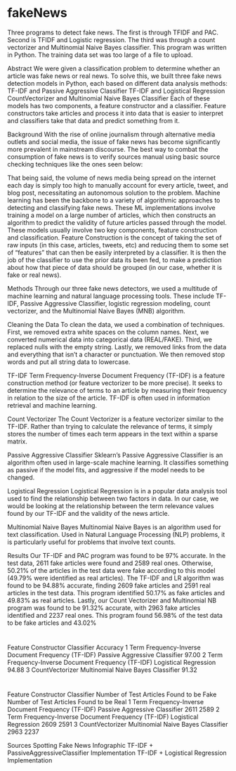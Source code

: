# fakeNews

Three programs to detect fake news. The first is through TFIDF and PAC. Second is TFIDF and Logistic regression. The third was through a count vectorizer and Multinomial Naive Bayes classifier. This program was written in Python. The training data set was too large of a file to upload. 


Abstract
We were given a classification problem to determine whether an article was fake news or real news. To solve this, we built three fake news detection models in Python, each based on different data analysis methods:
TF-IDF and Passive Aggressive Classifier
TF-IDF and Logistical Regression
CountVectorizer and Multinomial Naive Bayes Classifier
Each of these models has two components, a feature constructor and a classifier. Feature constructors take articles and process it into data that is easier to interpret and classifiers take that data and predict something from it. 


Background
With the rise of online journalism through alternative media outlets and social media, the issue of fake news has become significantly more prevalent in mainstream discourse. The best way to combat the consumption of fake news is to verify sources manual using basic source checking techniques like the ones seen below:

That being said, the volume of news media being spread on the internet each day is simply too high to manually account for every article, tweet, and blog post, necessitating an autonomous solution to the problem. Machine learning has been the backbone to a variety of algorithmic approaches to detecting and classifying fake news. These ML implementations involve training a model on a large number of articles, which then constructs an algorithm to predict the validity of future articles passed through the model. These models usually involve two key components,  feature construction and classification. Feature Construction is the concept of taking the set of raw inputs (in this case, articles, tweets, etc) and reducing them to some set of “features” that can then be easily interpreted by a classifier. It is then the job of the classifier to use the prior data its been fed, to make a prediction about how that piece of data should be grouped (in our case, whether it is fake or real news). 


Methods
Through our three fake news detectors, we used a multitude of machine learning and natural language processing tools. These include TF-IDF, Passive Aggressive Classifier, logistic regression modeling, count vectorizer, and the Multinomial Naive Bayes (MNB) algorithm. 

Cleaning the Data
To clean the data, we used a combination of techniques. First, we removed extra white spaces on the column names. Next, we converted numerical data into categorical data (REAL/FAKE). Third, we replaced nulls with the empty string. Lastly, we removed links from the data and everything that isn’t a character or punctuation. We then removed stop words and put all string data to lowercase. 

TF-IDF
Term Frequency-Inverse Document Frequency (TF-IDF) is a feature construction method (or feature vectorizer to be more precise). It seeks to determine the relevance of terms to an article by measuring their frequency in relation to the size of the article. TF-IDF is often used in information retrieval and machine learning.

Count Vectorizer
The Count Vectorizer is a feature vectorizer similar to the TF-IDF. Rather than trying to calculate the relevance of terms, it simply stores the number of times each term appears in the text within a sparse matrix. 

Passive Aggressive Classifier
Sklearn’s Passive Aggressive Classifier is an algorithm often used in large-scale machine learning. It classifies something as passive if the model fits, and aggressive if the model needs to be changed. 

Logistical Regression
Logistical Regression is in a popular data analysis tool used to find the relationship between two factors in data. In our case, we would be looking at the relationship between the term relevance values found by our TF-IDF and the validity of the news article. 

Multinomial Naive Bayes
Multinomial Naive Bayes is an algorithm used for text classification. Used in Natural Language Processing (NLP) problems, it is particularly useful for problems that involve text counts. 


Results
Our TF-IDF and PAC program was found to be 97% accurate. In the test data, 2611 fake articles were found and 2589 real ones. Otherwise, 50.21% of the articles in the test data were fake according to this model (49.79% were identified as real articles). The TF-IDF and LR algorithm was found to be 94.88% accurate, finding 2609 fake articles and 2591 real articles in the test data. This program identified 50.17% as fake articles and 49.83% as real articles. Lastly, our Count Vectorizer and Multinomial NB program was found to be 91.32% accurate, with 2963 fake articles identified and 2237 real ones. This program found 56.98% of the test data to be fake articles and 43.02% 


#
Feature Constructor
Classifier
Accuracy
1
Term Frequency-Inverse Document Frequency (TF-IDF)
Passive Aggressive Classifier 
97.00
2
Term Frequency-Inverse Document Frequency (TF-IDF)
Logistical Regression
94.88
3
CountVectorizer
Multinomial Naive Bayes Classifier
91.32


#
Feature Constructor
Classifier
Number of Test Articles Found to be Fake
Number of Test Articles Found to be Real
1
Term Frequency-Inverse Document Frequency (TF-IDF)
Passive Aggressive Classifier 
2611
2589
2
Term Frequency-Inverse Document Frequency (TF-IDF)
Logistical Regression
2609
2591
3
CountVectorizer
Multinomial Naive Bayes Classifier
2963
2237









Sources
Spotting Fake News Infographic
TF-IDF + PassiveAggressiveClassifier Implementation
TF-IDF + Logistical Regression Implementation

